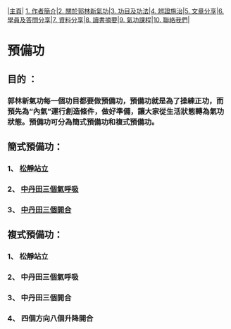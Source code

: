 |[主頁](/README.md)| [1. 作者簡介](/a10.md)|[2. 關於郭林新氣功](/a1.md)|[3. 功目及功法](/a2.md)|[4. 辨證施治](/a3.md)|[5. 文章分享](/a5.md)|[6. 學員及答問分享](/a6.md)|[7. 資料分享](/a7.md)|[8. 讀書摘要](/a4.md)|[9. 氣功課程](/郭林新氣功課程.md)|[10. 聯絡我們](/a9.md)|

# 預備功

## 目的 ：
### 郭林新氣功每一個功目都要做預備功，預備功就是為了操練正功，而預先為“內氣”運行創造條件，做好準備，讓大家從生活狀態轉為氣功狀態。預備功可分為簡式預備功和複式預備功。

## 簡式預備功：  		
### 1、 [松靜站立](/松靜1.md)
### 2、 [中丹田三個氣呼吸](/氣呼吸11.md)
### 3、 [中丹田三個開合](/開合1.md)

## 複式預備功：  		
### 1、 松靜站立
### 2、 中丹田三個氣呼吸
### 3、 中丹田三個開合
### 4、 四個方向八個升降開合
